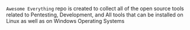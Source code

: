 

`Awesome Everything` repo is created to collect all of the open source tools related to Pentesting, Development, and All tools that can be installed on Linux as well as on Windows Operating Systems
